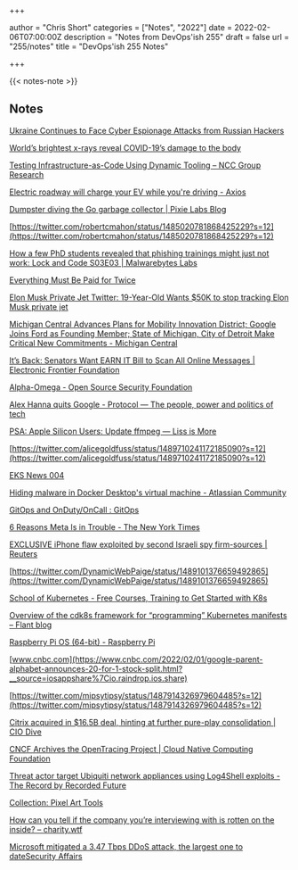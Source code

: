 +++

author = "Chris Short"
categories = ["Notes", "2022"]
date = 2022-02-06T07:00:00Z
description = "Notes from DevOps'ish 255"
draft = false
url = "255/notes"
title = "DevOps'ish 255 Notes"

+++

{{< notes-note >}}

## Notes

[Ukraine Continues to Face Cyber Espionage Attacks from Russian Hackers](https://thehackernews.com/2022/02/ukraine-continues-to-face-cyber.html)

[World’s brightest x-rays reveal COVID-19’s damage to the body](https://www.nationalgeographic.com/science/article/worlds-brightest-x-rays-reveal-covid-19-damage-to-the-body?cmpid=org%3Dngp%3A%3Amc%3Dcrm-email%3A%3Asrc%3Dngp%3A%3Acmp%3Deditorial%3A%3Aadd%3DSpecialEdition_20220128%3A%3Arid%3D539834D832680A57FA7414BDD30C20E6&loggedin=true)

[Testing Infrastructure-as-Code Using Dynamic Tooling – NCC Group Research](https://research.nccgroup.com/2022/02/02/testing-infrastructure-as-code-using-dynamic-tooling/)

[Electric roadway will charge your EV while you're driving - Axios](https://www.axios.com/a-roadway-will-charge-your-ev-while-youre-driving-f2f2ad5b-3735-4948-bc50-b486f076a255.html)

[Dumpster diving the Go garbage collector | Pixie Labs Blog](https://blog.px.dev/go-garbage-collector/)

[https://twitter.com/robertcmahon/status/1485020781868425229?s=12](https://twitter.com/robertcmahon/status/1485020781868425229?s=12)

[How a few PhD students revealed that phishing trainings might just not work: Lock and Code S03E03 | Malwarebytes Labs](https://blog.malwarebytes.com/podcast/2022/01/how-a-few-phd-students-revealed-that-phishing-trainings-might-just-not-work-lock-and-code-s03e03/)

[Everything Must Be Paid for Twice](https://www.raptitude.com/2022/01/everything-must-be-paid-for-twice/)

[Elon Musk Private Jet Twitter: 19-Year-Old Wants $50K to stop tracking Elon Musk private jet](https://interestingengineering.com/19-year-old-wants-50k-from-elon-musk-says-5k-wont-compensate-for-the-fun?utm_source=rss&utm_medium=article&utm_content=31012022)

[Michigan Central Advances Plans for Mobility Innovation District; Google Joins Ford as Founding Member; State of Michigan, City of Detroit Make Critical New Commitments - Michigan Central](https://michigancentral.com/michigan-central-advances-plans-for-mobility-innovation-district/)

[It’s Back: Senators Want EARN IT Bill to Scan All Online Messages | Electronic Frontier Foundation](https://www.eff.org/deeplinks/2022/02/its-back-senators-want-earn-it-bill-scan-all-online-messages)

[Alpha-Omega - Open Source Security Foundation](https://openssf.org/community/alpha-omega/)

[Alex Hanna quits Google - Protocol — The people, power and politics of tech](https://www.protocol.com/bulletins/alex-hanna-resignation-letter)

[PSA: Apple Silicon Users: Update ffmpeg — Liss is More](https://www.caseyliss.com/2022/2/4/ffmpeg-psa)

[https://twitter.com/alicegoldfuss/status/1489710241172185090?s=12](https://twitter.com/alicegoldfuss/status/1489710241172185090?s=12)

[EKS News 004](https://buttondown.email/eks.news/archive/eks-news-004/)

[Hiding malware in Docker Desktop's virtual machine - Atlassian Community](https://community.atlassian.com/t5/Trust-Security-articles/Hiding-malware-in-Docker-Desktop-s-virtual-machine/ba-p/1924743)

[GitOps and OnDuty/OnCall : GitOps](https://www.reddit.com/r/GitOps/comments/sjjmdn/gitops_and_ondutyoncall/?utm_source=share&utm_medium=mweb)

[6 Reasons Meta Is in Trouble - The New York Times](https://www.nytimes.com/2022/02/03/technology/facebook-meta-challenges.html?referringSource=articleShare)

[EXCLUSIVE iPhone flaw exploited by second Israeli spy firm-sources | Reuters](https://www.reuters.com/technology/exclusive-iphone-flaw-exploited-by-second-israeli-spy-firm-sources-2022-02-03/)

[https://twitter.com/DynamicWebPaige/status/1489101376659492865](https://twitter.com/DynamicWebPaige/status/1489101376659492865)

[School of Kubernetes - Free Courses, Training to Get Started with K8s](https://www.infracloud.io/kubernetes-school/#)

[Overview of the cdk8s framework for “programming” Kubernetes manifests – Flant blog](https://blog.flant.com/cdk8s-framework-for-kubernetes-manifests/)

[Raspberry Pi OS (64-bit) - Raspberry Pi](https://www.raspberrypi.com/news/raspberry-pi-os-64-bit/)

[www.cnbc.com](https://www.cnbc.com/2022/02/01/google-parent-alphabet-announces-20-for-1-stock-split.html?__source=iosappshare%7Cio.raindrop.ios.share)

[https://twitter.com/mipsytipsy/status/1487914326979604485?s=12](https://twitter.com/mipsytipsy/status/1487914326979604485?s=12)

[Citrix acquired in $16.5B deal, hinting at further pure-play consolidation | CIO Dive](https://www.ciodive.com/news/citrix-acquired-tibco-merger-2022/618062/)

[CNCF Archives the OpenTracing Project | Cloud Native Computing Foundation](https://www.cncf.io/blog/2022/01/31/cncf-archives-the-opentracing-project/)

[Threat actor target Ubiquiti network appliances using Log4Shell exploits - The Record by Recorded Future](https://therecord.media/threat-actor-target-ubiquiti-network-appliances-using-log4shell-exploits/)

[Collection: Pixel Art Tools](https://github.com/collections/pixel-art-tools)

[How can you tell if the company you’re interviewing with is rotten on the inside? – charity.wtf](https://charity.wtf/2022/01/29/how-can-you-tell-if-the-company-youre-interviewing-with-is-rotten-on-the-inside/)

[Microsoft mitigated a 3.47 Tbps DDoS attack, the largest one to dateSecurity Affairs](https://securityaffairs.co/wordpress/127279/cyber-crime/record-ddos-attack-azure.html?utm_source=rss&utm_medium=rss&utm_campaign=record-ddos-attack-azure)
